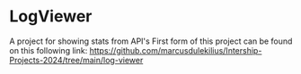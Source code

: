 # LogViewer
A project for showing stats from API's
First form of this project can be found on this following link:
https://github.com/marcusdulekilius/Intership-Projects-2024/tree/main/log-viewer
